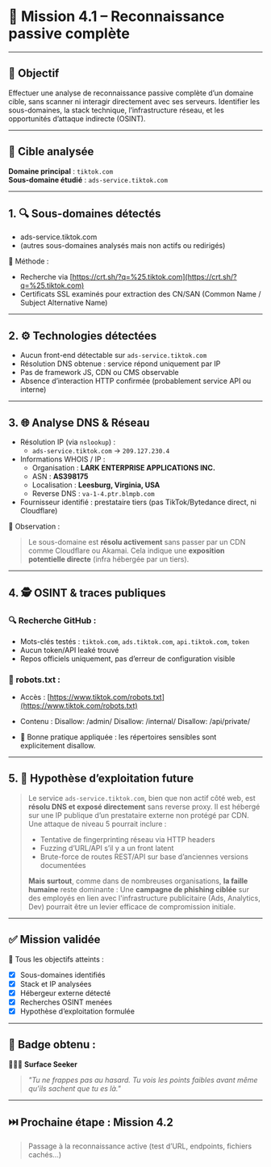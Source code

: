 # 🧭 Mission 4.1 – Reconnaissance passive complète

---

## 🎯 Objectif
Effectuer une analyse de reconnaissance passive complète d’un domaine cible, sans scanner ni interagir directement avec ses serveurs. Identifier les sous-domaines, la stack technique, l’infrastructure réseau, et les opportunités d’attaque indirecte (OSINT).

---

## 🧠 Cible analysée
**Domaine principal** : `tiktok.com`  
**Sous-domaine étudié** : `ads-service.tiktok.com`

---

## 1. 🔍 Sous-domaines détectés

- ads-service.tiktok.com
- (autres sous-domaines analysés mais non actifs ou redirigés)

📌 Méthode :
- Recherche via [https://crt.sh/?q=%25.tiktok.com](https://crt.sh/?q=%25.tiktok.com)
- Certificats SSL examinés pour extraction des CN/SAN (Common Name / Subject Alternative Name)

---

## 2. ⚙️ Technologies détectées

- Aucun front-end détectable sur `ads-service.tiktok.com`
- Résolution DNS obtenue : service répond uniquement par IP
- Pas de framework JS, CDN ou CMS observable
- Absence d’interaction HTTP confirmée (probablement service API ou interne)

---

## 3. 🌐 Analyse DNS & Réseau

- Résolution IP (via `nslookup`) :
  - `ads-service.tiktok.com` → `209.127.230.4`
- Informations WHOIS / IP :
  - Organisation : **LARK ENTERPRISE APPLICATIONS INC.**
  - ASN : **AS398175**
  - Localisation : **Leesburg, Virginia, USA**
  - Reverse DNS : `va-1-4.ptr.blmpb.com`
- Fournisseur identifié : prestataire tiers (pas TikTok/Bytedance direct, ni Cloudflare)

📌 Observation :
> Le sous-domaine est **résolu activement** sans passer par un CDN comme Cloudflare ou Akamai. Cela indique une **exposition potentielle directe** (infra hébergée par un tiers).

---

## 4. 🕵️ OSINT & traces publiques

### 🔍 Recherche GitHub :
- Mots-clés testés : `tiktok.com`, `ads.tiktok.com`, `api.tiktok.com`, `token`
- Aucun token/API leaké trouvé
- Repos officiels uniquement, pas d’erreur de configuration visible

### 📂 robots.txt :
- Accès : [https://www.tiktok.com/robots.txt](https://www.tiktok.com/robots.txt)
- Contenu :
Disallow: /admin/
Disallow: /internal/
Disallow: /api/private/

- 📌 Bonne pratique appliquée : les répertoires sensibles sont explicitement disallow.

---

## 5. 🧠 Hypothèse d’exploitation future

> Le service `ads-service.tiktok.com`, bien que non actif côté web, est **résolu DNS et exposé directement** sans reverse proxy. Il est hébergé sur une IP publique d’un prestataire externe non protégé par CDN.
> Une attaque de niveau 5 pourrait inclure :
> - Tentative de fingerprinting réseau via HTTP headers
> - Fuzzing d’URL/API s’il y a un front latent
> - Brute-force de routes REST/API sur base d’anciennes versions documentées
> 
> **Mais surtout**, comme dans de nombreuses organisations, **la faille humaine** reste dominante :
> Une **campagne de phishing ciblée** sur des employés en lien avec l'infrastructure publicitaire (Ads, Analytics, Dev) pourrait être un levier efficace de compromission initiale.

---

## ✅ Mission validée

🎯 Tous les objectifs atteints :
- [x] Sous-domaines identifiés
- [x] Stack et IP analysées
- [x] Hébergeur externe détecté
- [x] Recherches OSINT menées
- [x] Hypothèse d’exploitation formulée

---

## 🏅 Badge obtenu :
🕵️‍♂️🌐 **Surface Seeker**  
> *"Tu ne frappes pas au hasard. Tu vois les points faibles avant même qu’ils sachent que tu es là."*

---

## ⏭️ Prochaine étape : Mission 4.2
> Passage à la reconnaissance active (test d’URL, endpoints, fichiers cachés…)

